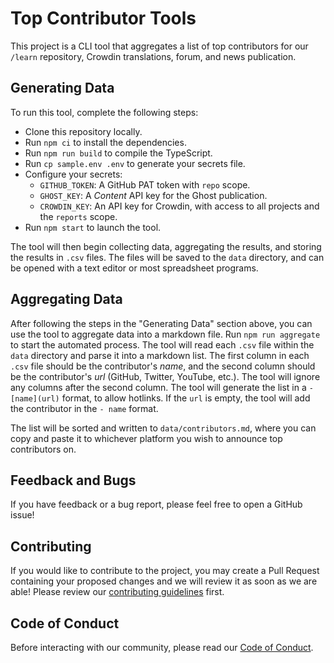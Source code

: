 # Top Contributor Tools

This project is a CLI tool that aggregates a list of top contributors for our `/learn` repository, Crowdin translations, forum, and news publication.

## Generating Data

To run this tool, complete the following steps:

- Clone this repository locally.
- Run `npm ci` to install the dependencies.
- Run `npm run build` to compile the TypeScript.
- Run `cp sample.env .env` to generate your secrets file.
- Configure your secrets:
  - `GITHUB_TOKEN`: A GitHub PAT token with `repo` scope.
  - `GHOST_KEY`: A _Content_ API key for the Ghost publication.
  - `CROWDIN_KEY`: An API key for Crowdin, with access to all projects and the `reports` scope.
- Run `npm start` to launch the tool.

The tool will then begin collecting data, aggregating the results, and storing the results in `.csv` files. The files will be saved to the `data` directory, and can be opened with a text editor or most spreadsheet programs.

## Aggregating Data

After following the steps in the "Generating Data" section above, you can use the tool to aggregate data into a markdown file. Run `npm run aggregate` to start the automated process. The tool will read each `.csv` file within the `data` directory and parse it into a markdown list. The first column in each `.csv` file should be the contributor's _name_, and the second column should be the contributor's _url_ (GitHub, Twitter, YouTube, etc.). The tool will ignore any columns after the second column. The tool will generate the list in a `- [name](url)` format, to allow hotlinks. If the `url` is empty, the tool will add the contributor in the `- name` format.

The list will be sorted and written to `data/contributors.md`, where you can copy and paste it to whichever platform you wish to announce top contributors on.

## Feedback and Bugs

If you have feedback or a bug report, please feel free to open a GitHub issue!

## Contributing

If you would like to contribute to the project, you may create a Pull Request containing your proposed changes and we will review it as soon as we are able! Please review our [contributing guidelines](CONTRIBUTING.md) first.

## Code of Conduct

Before interacting with our community, please read our [Code of Conduct](CODE_OF_CONDUCT.md).
